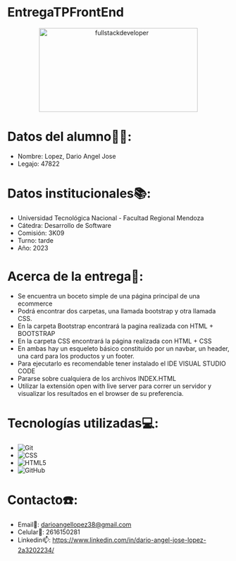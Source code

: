 # EntregaTPFrontEnd
 <p align="center">
     <img
         src="https://media.giphy.com/media/2IudUHdI075HL02Pkk/giphy.gif"
         alt="fullstackdeveloper"
         width="360px"
         height="190px"
        align="center"
    />
 </p>
 
# Datos del alumno👨‍🎓:

* Nombre: Lopez, Dario Angel Jose
* Legajo: 47822

# Datos institucionales📚:

* Universidad Tecnológica Nacional - Facultad Regional Mendoza
* Cátedra: Desarrollo de Software
* Comisión: 3K09
* Turno: tarde
* Año: 2023

# Acerca de la entrega💾:

* Se encuentra un boceto simple de una página principal de una ecommerce
* Podrá encontrar dos carpetas, una llamada bootstrap y otra llamada CSS.
* En la carpeta Bootstrap encontrará la pagina realizada con HTML + BOOTSTRAP
* En la carpeta CSS encontrará la página realizada con HTML + CSS
* En ambas hay un esqueleto básico constituido por un navbar, un header, una card para los productos y un footer.
* Para ejecutarlo es recomendable tener instalado el IDE VISUAL STUDIO CODE
* Pararse sobre cualquiera de los archivos INDEX.HTML
* Utilizar la extensión open with live server para correr un servidor y visualizar los resultados en el browser de su preferencia.

# Tecnologías utilizadas💻:

* ![Git](https://img.shields.io/badge/git-%23F05033.svg?style=for-the-badge&logo=git&logoColor=white)
* ![CSS](https://img.shields.io/badge/CSS3-1572B6?style=for-the-badge&logo=css3&logoColor=white)
* ![HTML5](https://img.shields.io/badge/HTML5-E34F26?style=for-the-badge&logo=html5&logoColor=white)
* ![GitHub](https://img.shields.io/badge/github-%23121011.svg?style=for-the-badge&logo=github&logoColor=white) 

# Contacto☎️:

* Email📩: darioangellopez38@gmail.com
* Celular📲: 2616150281
* Linkedin📫: https://www.linkedin.com/in/dario-angel-jose-lopez-2a3202234/